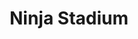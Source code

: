 ---
pid: pt233
title: Ninja Stadium
location_transcription: 
coordinates: "[-75.129461205943, 39.966306791285]"
zipcode: '19147'
gen_neighborhood: South Philadelphia
neighborhood: Queen Village,Bella Vista,Pennsport,Italian Market
outside_phl: 
age: '7'
age_range: 6-13
instagram: 
image_file_name: pt_233.jpg
proposal_transcription: goal!
topic: Unknown
topic_summary: '0'
type: Other No Form
keywords_other: 
credit: Bennett
image_labels: 
twitter: 
facebook: 
permalink: "/monuments/pt233/"
layout: item-page
---